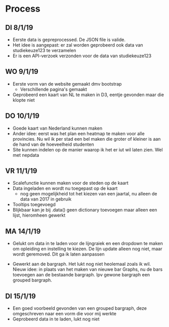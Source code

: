 # Process

## DI 8/1/19
* Eerste data is gepreprocessed. De JSON file is valide.
* Het idee is aangepast: er zal worden geprobeerd ook data van studiekeuze123 te
verzamelen
* Er is een API-verzoek verzonden voor de data van studiekeuze123

## WO 9/1/19
* Eerste vorm van de website gemaakt dmv bootstrap
  * Verschillende pagina's gemaakt
* Geprobeerd een kaart van NL te maken in D3, eentje gevonden maar die klopte niet

## DO 10/1/19
* Goede kaart van Nederland kunnen maken
* Ander idee: eerst was het plan een heatmap te maken voor alle provincies. Nu
  wil ik per stad een bel maken die groter of kleiner is aan de hand van de hoeveelheid
  studenten
* Site kunnen indelen op de manier waarop ik het er iut wil laten zien. Wel met
  nepdata

## VR 11/1/19
* Scalefunctie kunnen maken voor de steden op de kaart
* Data ingeladen en wordt nu toegepast op de kaart
  * nog geen mogelijkheid tot het kiezen van een jaartal, nu alleen de data van
    2017 in gebruik
* Tooltips toegevoegd
* Blijkbaar kan je bij .data() geen dictionary toevoegen maar alleen een lijst,
  hieromheen gewerkt

## MA 14/1/19
* Gelukt om data in te laden voor de lijngraiek en een dropdown te maken om
  opleiding en instelling te kiezen. De lijn update alleen nog niet, maar
  wordt geremoved. Dit ga ik laten aanpassen

* Gewerkt aan de bargraph. Het lukt nog niet heolemaal zoals ik wil.
  Nieuw idee: in plaats van het maken van nieuwe bar Graphs,
  nu de bars toevoegen aan de bestaande bargraph. Ipv gewone bargraph een grouped
  bargraph.


## DI 15/1/19
* Een goed voorbeeld gevonden van een grouped bargraph, deze omgeschreven
  naar een vorm die voor mij werkte
* Geprobeerd data in te laden, lukt nog niet
